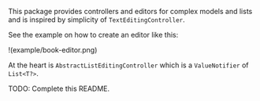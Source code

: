 This package provides controllers and editors for complex models and lists
and is inspired by simplicity of `TextEditingController`.

See the example on how to create an editor like this:

!(example/book-editor.png)

At the heart is `AbstractListEditingController` which is a `ValueNotifier` of `List<T?>`.

TODO: Complete this README.

